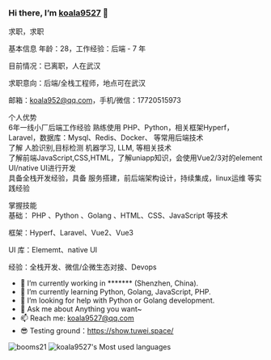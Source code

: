 ### Hi there, I’m [koala9527](https://github.com/koala9527) 👋
求职，求职     



基本信息
年龄：28，工作经验：后端 - 7 年

目前情况：已离职，人在武汉

求职意向：后端/全栈工程师，地点可在武汉

邮箱：koala952@qq.com，手机/微信：17720515973
  
个人优势     
6年一线小厂后端工作经验
熟练使用 PHP、Python，相关框架Hyperf，Laravel，数据库：Mysql、Redis、Docker、 等常用后端技术    
了解 人脸识别,目标检测 机器学习, LLM, 等相关技术     
了解前端JavaScript,CSS,HTML，了解uniapp知识，会使用Vue2/3对的element UI/native UI进行开发     
具备全栈开发经验，具备 服务搭建，前后端架构设计，持续集成，linux运维 等实践经验      

掌握技能      
基础： PHP 、Python 、Golang 、HTML、CSS、JavaScript 等技术       
   
框架：Hyperf、Laravel、Vue2、Vue3    
   
UI 库：Elememt、native UI 
  
经验：全栈开发、微信/企微生态对接、Devops  



- 🔭 I’m currently working in ******* (Shenzhen, China).
- 🌱 I’m currently learning Python, Golang, JavaScript, PHP.
- 🤔 I’m looking for help with Python or Golang development.
- 💬 Ask me about Anything you want~
- 📫 Reach me: koala9527@qq.com
- 😎 Testing ground：https://show.tuwei.space/

![booms21](https://github-readme-stats.vercel.app/api?username=koala9527&show_icons=true&include_all_commits=true?count_private=true?include_all_commits=true&theme=vue)
![koala9527's Most used languages](https://github-readme-stats.vercel.app/api/top-langs/?username=koala9527&layout=compact&hide_border=true&langs_count=10)
